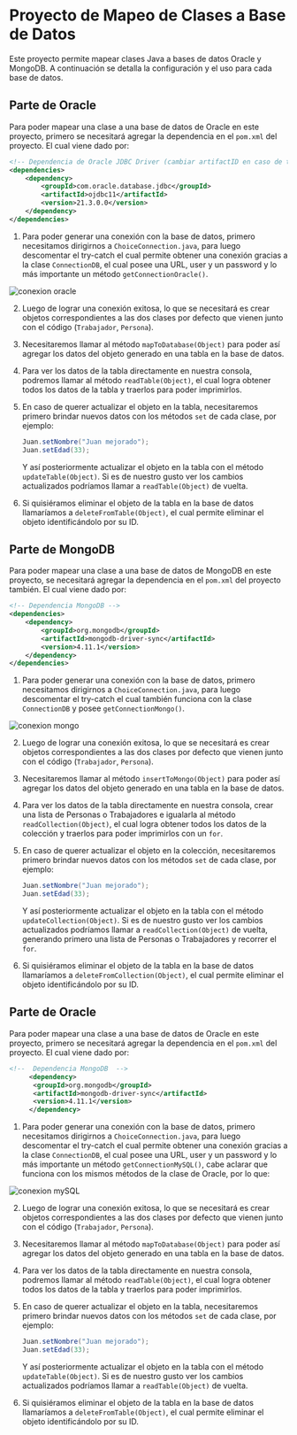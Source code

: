 # Proyecto de Mapeo de Clases a Base de Datos

Este proyecto permite mapear clases Java a bases de datos Oracle y MongoDB. A continuación se detalla la configuración y el uso para cada base de datos.

## Parte de Oracle

Para poder mapear una clase a una base de datos de Oracle en este proyecto, primero se necesitará agregar la dependencia en el `pom.xml` del proyecto. El cual viene dado por:

```xml
<!-- Dependencia de Oracle JDBC Driver (cambiar artifactID en caso de tener otro) -->   
<dependencies>
    <dependency>
        <groupId>com.oracle.database.jdbc</groupId>
        <artifactId>ojdbc11</artifactId>
        <version>21.3.0.0</version>
    </dependency>
</dependencies>
```

1. Para poder generar una conexión con la base de datos, primero necesitamos dirigirnos a `ChoiceConnection.java`, para luego descomentar el try-catch el cual permite obtener una conexión gracias a la clase `ConnectionDB`, el cual posee una URL, user y un password y lo más importante un método `getConnectionOracle()`.
 
![conexion oracle](https://github.com/ReynerRojasG/DataBaseConnector/assets/142065130/785b3f5b-815f-4632-9346-7ae150e02538)

2. Luego de lograr una conexión exitosa, lo que se necesitará es crear objetos correspondientes a las dos clases por defecto que vienen junto con el código (`Trabajador`, `Persona`).

3. Necesitaremos llamar al método `mapToDatabase(Object)` para poder así agregar los datos del objeto generado en una tabla en la base de datos.

4. Para ver los datos de la tabla directamente en nuestra consola, podremos llamar al método `readTable(Object)`, el cual logra obtener todos los datos de la tabla y traerlos para poder imprimirlos.

5. En caso de querer actualizar el objeto en la tabla, necesitaremos primero brindar nuevos datos con los métodos `set` de cada clase, por ejemplo:
    ```java
    Juan.setNombre("Juan mejorado");
    Juan.setEdad(33);
    ```
    Y así posteriormente actualizar el objeto en la tabla con el método `updateTable(Object)`. Si es de nuestro gusto ver los cambios actualizados podríamos llamar a `readTable(Object)` de vuelta.

6. Si quisiéramos eliminar el objeto de la tabla en la base de datos llamaríamos a `deleteFromTable(Object)`, el cual permite eliminar el objeto identificándolo por su ID.

## Parte de MongoDB

Para poder mapear una clase a una base de datos de MongoDB en este proyecto, se necesitará agregar la dependencia en el `pom.xml` del proyecto también. El cual viene dado por:

```xml
<!-- Dependencia MongoDB -->
<dependencies>
    <dependency>
        <groupId>org.mongodb</groupId>
        <artifactId>mongodb-driver-sync</artifactId>
        <version>4.11.1</version>
    </dependency>
</dependencies>
```

1. Para poder generar una conexión con la base de datos, primero necesitamos dirigirnos a `ChoiceConnection.java`, para luego descomentar el try-catch el cual también funciona con la clase `ConnectionDB` y posee `getConnectionMongo()`.

![conexion mongo](https://github.com/ReynerRojasG/DataBaseConnector/assets/142065130/7c0e17d2-1945-44ae-afb0-b76e71484e4f)

2. Luego de lograr una conexión exitosa, lo que se necesitará es crear objetos correspondientes a las dos clases por defecto que vienen junto con el código (`Trabajador`, `Persona`).

3. Necesitaremos llamar al método `insertToMongo(Object)` para poder así agregar los datos del objeto generado en una tabla en la base de datos.

4. Para ver los datos de la tabla directamente en nuestra consola, crear una lista de Personas o Trabajadores e igualarla al método `readCollection(Object)`, el cual logra obtener todos los datos de la colección y traerlos para poder imprimirlos con un `for`.

5. En caso de querer actualizar el objeto en la colección, necesitaremos primero brindar nuevos datos con los métodos `set` de cada clase, por ejemplo:
    ```java
    Juan.setNombre("Juan mejorado");
    Juan.setEdad(33);
    ```
    Y así posteriormente actualizar el objeto en la tabla con el método `updateCollection(Object)`. Si es de nuestro gusto ver los cambios actualizados podríamos llamar a `readCollection(Object)` de vuelta, generando primero una lista de Personas o Trabajadores y recorrer el `for`.

6. Si quisiéramos eliminar el objeto de la tabla en la base de datos llamaríamos a `deleteFromCollection(Object)`, el cual permite eliminar el objeto identificándolo por su ID.

 ## Parte de Oracle
Para poder mapear una clase a una base de datos de Oracle en este proyecto, primero se necesitará agregar la dependencia en el `pom.xml` del proyecto. El cual viene dado por:   

```xml
<!--  Dependencia MongoDB  -->
     <dependency>
      <groupId>org.mongodb</groupId>
      <artifactId>mongodb-driver-sync</artifactId>
      <version>4.11.1</version>
     </dependency>
```

1. Para poder generar una conexión con la base de datos, primero necesitamos dirigirnos a `ChoiceConnection.java`, para luego descomentar el try-catch el cual permite obtener una conexión gracias a la clase `ConnectionDB`, el cual posee una URL, user y un password y lo más importante un método `getConnectionMySQL()`, cabe aclarar que funciona con los mismos métodos de la clase de Oracle, por lo que:
   
![conexion mySQL](https://github.com/ReynerRojasG/DataBaseConnector/assets/142065130/6aeae1ad-f16b-4499-8b32-1366edbd4a44)

2. Luego de lograr una conexión exitosa, lo que se necesitará es crear objetos correspondientes a las dos clases por defecto que vienen junto con el código (`Trabajador`, `Persona`).

3. Necesitaremos llamar al método `mapToDatabase(Object)` para poder así agregar los datos del objeto generado en una tabla en la base de datos.

4. Para ver los datos de la tabla directamente en nuestra consola, podremos llamar al método `readTable(Object)`, el cual logra obtener todos los datos de la tabla y traerlos para poder imprimirlos.

5. En caso de querer actualizar el objeto en la tabla, necesitaremos primero brindar nuevos datos con los métodos `set` de cada clase, por ejemplo:
    ```java
    Juan.setNombre("Juan mejorado");
    Juan.setEdad(33);
    ```
    Y así posteriormente actualizar el objeto en la tabla con el método `updateTable(Object)`. Si es de nuestro gusto ver los cambios actualizados podríamos llamar a `readTable(Object)` de vuelta.

6. Si quisiéramos eliminar el objeto de la tabla en la base de datos llamaríamos a `deleteFromTable(Object)`, el cual permite eliminar el objeto identificándolo por su ID.

   

